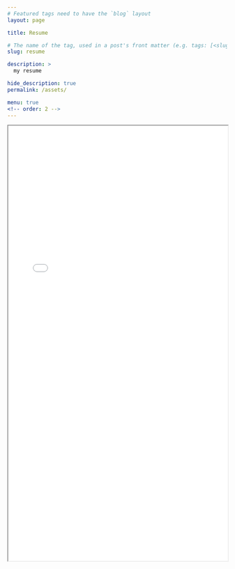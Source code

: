 ```yaml
---
# Featured tags need to have the `blog` layout
layout: page

title: Resume

# The name of the tag, used in a post's front matter (e.g. tags: [<slug>]).
slug: resume

description: >
  my resume

hide_description: true
permalink: /assets/

menu: true
<!-- order: 2 -->
---
```

<iframe src="/assets/Resume.pdf"  width="100%" height="1000 "></iframe>


<!-- <iframe src="/assets/Resume.pdf"  width="100%" height="100% "></iframe> -->

<!-- ---
title: "Creation of a Landscape: The Logic or Urbanization in the PRC"
description: NYU East Asian Studies Department, MA Thesis Defense
date: 2013-11-01
layout: pdf
categories: writing
permalink: /writing/creation-of-a-landscape/
---
 -->